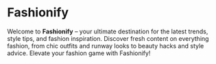 # Fashionify
Welcome to **Fashionify** – your ultimate destination for the latest trends, style tips, and fashion inspiration. Discover fresh content on everything fashion, from chic outfits and runway looks to beauty hacks and style advice. Elevate your fashion game with Fashionify!
